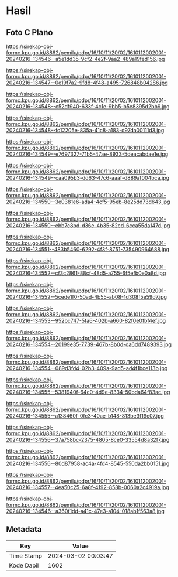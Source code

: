 # Hasil

## Foto C Plano

https://sirekap-obj-formc.kpu.go.id/8862/pemilu/pdpr/16/10/11/20/02/1610112002001-20240216-134546--a5e1dd35-9cf2-4e2f-9aa2-489a19fed156.jpg

https://sirekap-obj-formc.kpu.go.id/8862/pemilu/pdpr/16/10/11/20/02/1610112002001-20240216-134547--0e19f7a2-9fd8-4f48-a495-726848b04286.jpg

https://sirekap-obj-formc.kpu.go.id/8862/pemilu/pdpr/16/10/11/20/02/1610112002001-20240216-134548--c52df940-633f-4c1e-9bb5-b5e8395d2bb9.jpg

https://sirekap-obj-formc.kpu.go.id/8862/pemilu/pdpr/16/10/11/20/02/1610112002001-20240216-134548--fc12205e-835a-41c8-a183-d97da00111d3.jpg

https://sirekap-obj-formc.kpu.go.id/8862/pemilu/pdpr/16/10/11/20/02/1610112002001-20240216-134549--e7697327-71b5-47ae-8933-5deacabdae1e.jpg

https://sirekap-obj-formc.kpu.go.id/8862/pemilu/pdpr/16/10/11/20/02/1610112002001-20240216-134549--caa095b3-dd63-47c6-aaaf-d889af004bca.jpg

https://sirekap-obj-formc.kpu.go.id/8862/pemilu/pdpr/16/10/11/20/02/1610112002001-20240216-134550--3e0381e6-ada4-4cf5-95eb-8e25dd73d643.jpg

https://sirekap-obj-formc.kpu.go.id/8862/pemilu/pdpr/16/10/11/20/02/1610112002001-20240216-134550--ebb7c8bd-d36e-4b35-82cd-6cca55da147d.jpg

https://sirekap-obj-formc.kpu.go.id/8862/pemilu/pdpr/16/10/11/20/02/1610112002001-20240216-134551--483b5460-6292-4f3f-8751-735490964688.jpg

https://sirekap-obj-formc.kpu.go.id/8862/pemilu/pdpr/16/10/11/20/02/1610112002001-20240216-134552--cf3c2861-88cf-48d5-a755-6f5efb0e0a8d.jpg

https://sirekap-obj-formc.kpu.go.id/8862/pemilu/pdpr/16/10/11/20/02/1610112002001-20240216-134552--5cede1f0-50ad-4b55-ab08-1d308f5e59d7.jpg

https://sirekap-obj-formc.kpu.go.id/8862/pemilu/pdpr/16/10/11/20/02/1610112002001-20240216-134553--952bc747-5fa6-402b-a660-82f0e0fbf4ef.jpg

https://sirekap-obj-formc.kpu.go.id/8862/pemilu/pdpr/16/10/11/20/02/1610112002001-20240216-134554--20199e35-7739-467b-8b0d-da6dd7489393.jpg

https://sirekap-obj-formc.kpu.go.id/8862/pemilu/pdpr/16/10/11/20/02/1610112002001-20240216-134554--089d3fd4-02b3-409a-9ad5-ad4f1bce113b.jpg

https://sirekap-obj-formc.kpu.go.id/8862/pemilu/pdpr/16/10/11/20/02/1610112002001-20240216-134555--5381940f-64c0-4d9e-8334-50bda64f83ac.jpg

https://sirekap-obj-formc.kpu.go.id/8862/pemilu/pdpr/16/10/11/20/02/1610112002001-20240216-134555--a138460f-0fc3-40ae-b148-813be3f19c07.jpg

https://sirekap-obj-formc.kpu.go.id/8862/pemilu/pdpr/16/10/11/20/02/1610112002001-20240216-134556--37a758bc-2375-4805-8ce0-33554d8a32f7.jpg

https://sirekap-obj-formc.kpu.go.id/8862/pemilu/pdpr/16/10/11/20/02/1610112002001-20240216-134556--80d87958-ac4a-4fd4-8545-550da2bb0151.jpg

https://sirekap-obj-formc.kpu.go.id/8862/pemilu/pdpr/16/10/11/20/02/1610112002001-20240216-134557--4ea50c25-6a8f-4192-858b-0060a2c4919a.jpg

https://sirekap-obj-formc.kpu.go.id/8862/pemilu/pdpr/16/10/11/20/02/1610112002001-20240216-134546--a360f1dd-a41c-47e3-a104-018ab1f563a8.jpg


## Metadata

| Key        | Value               |
| ---------- | ------------------- |
| Time Stamp | 2024-03-02 00:03:47 |
| Kode Dapil | 1602                |



